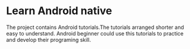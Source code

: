 # Learn Android native

The project contains  Android tutorials.The tutorials arranged shorter and easy to understand. Android  beginner  could use this tutorials  to practice  and develop their programing skill. 
 
